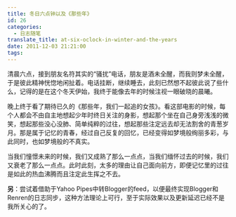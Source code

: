 ```yaml
---
title: 冬日六点钟以及《那些年》
id: 26
categories:
  - 日志随笔
translate_title: at-six-oclock-in-winter-and-the-years
date: 2011-12-03 21:21:00
tags:
---
```


清晨六点，接到朋友名符其实的“骚扰”电话，朋友是酒未全醒，而我则梦未全醒，于是彼此精神恍惚地闲扯着。电话挂断，继续睡去，此刻已然想不起彼此说了些什么，记得的是在这个冬天伊始，我终于能像去年的时候注视一眼破晓的晨曦。

晚上终于看了期待已久的《那些年，我们一起追的女孩》。看这部电影的时候，每个人都会不由自主地想起少年时终日关注的身影，想起那个坐在自己身旁浅浅的微笑，想起那些没心没肺、简单纯粹的过往，想起那些注定远去却无法割舍的青葱岁月。那是属于记忆的青春，经过自己反复的回忆，已经变得如梦境般绚丽多彩，与此同时，也如梦境般的不真实。

当我们憧憬未来的时候，我们又成熟了那么一点点，当我们缅怀过去的时候，我们又衰老了那么一点点。此时此刻，太多的理由让自己面向前方，即便记忆里的过往是如此的热血沸腾而且注定此生挥之不去。

**另**：尝试着借助于Yahoo Pipes中转Blogger的feed，以便最终实现Blogger和Renren的日志同步，这种方法理论上可行，至于实际效果以及更新延迟已经不是我所关心的了。